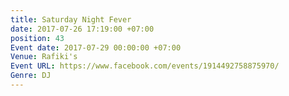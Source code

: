 ```yaml
---
title: Saturday Night Fever
date: 2017-07-26 17:19:00 +07:00
position: 43
Event date: 2017-07-29 00:00:00 +07:00
Venue: Rafiki's
Event URL: https://www.facebook.com/events/1914492758875970/
Genre: DJ
---
```


